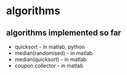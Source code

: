 # algorithms

## algorithms implemented so far
* quicksort - in matlab, python
* median(randomised) - in matlab
* median(quicksort) - in matlab
* coupon collector - in matlab
